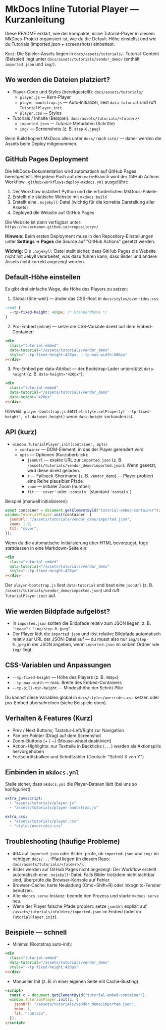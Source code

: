 # MkDocs Inline Tutorial Player — Kurzanleitung

Diese README erklärt, wie der kompakte, inline Tutorial-Player in diesem MkDocs-Projekt organisiert ist, wie du die Default-Höhe einstellst und wie du Tutorials (imported.json + screenshots) einbettest.

Kurz: Die Spieler-Assets liegen in `docs/assets/tutorials/`. Tutorial-Content (Beispiel) liegt unter `docs/assets/tutorials/vendor_demo/` (enthält `imported.json` und `img/`).

## Wo werden die Dateien platziert?

- Player-Code und Styles (bereitgestellt): `docs/assets/tutorials/`
  - `player.js` — Kern-Player
  - `player-bootstrap.js` — Auto‑Initializer, liest `data-tutorial` und ruft `TutorialPlayer.init`
  - `player.css` — Styles
- Tutorials / Inhalte (Beispiel): `docs/assets/tutorials/<folder>/`
  - `imported.json` — Tutorial-Metadaten (Schritte)
  - `img/` — Screenshots (z. B. `step-0.jpeg`)

Beim Build kopiert MkDocs alles unter `docs/` nach `site/` — daher werden die Assets beim Deploy mitgenommen.

## GitHub Pages Deployment

Die MkDocs-Dokumentation wird automatisch auf GitHub Pages bereitgestellt. Bei jedem Push auf den `main`-Branch wird der GitHub Actions Workflow `.github/workflows/deploy-mkdocs.yml` ausgeführt:

1. Der Workflow installiert Python und die erforderlichen MkDocs-Pakete
2. Erstellt die statische Website mit `mkdocs build`
3. Erstellt eine `.nojekyll`-Datei (wichtig für die korrekte Darstellung aller Assets)
4. Deployed die Website auf GitHub Pages

Die Website ist dann verfügbar unter: `https://<username>.github.io/<repository>/`

**Hinweis:** Beim ersten Deployment muss in den Repository-Einstellungen unter **Settings → Pages** die Source auf "GitHub Actions" gesetzt werden.

**Wichtig:** Die `.nojekyll`-Datei stellt sicher, dass GitHub Pages die Website nicht mit Jekyll verarbeitet, was dazu führen kann, dass Bilder und andere Assets nicht korrekt angezeigt werden.

## Default-Höhe einstellen

Es gibt drei einfache Wege, die Höhe des Players zu setzen:

1. Global (Site-weit) — änder das CSS-Root in `docs/styles/overrides.css`:

```css
:root {
  --tp-fixed-height: 480px; /* Standardhöhe */
}
```

2. Pro-Embed (inline) — setze die CSS-Variable direkt auf dem Embed-Container:

```html
<div
  class="tutorial-embed"
  data-tutorial="/assets/tutorials/vendor_demo"
  style="--tp-fixed-height:420px; --tp-max-width:800px"
></div>
```

3. Pro-Embed per data-Attribut — der Bootstrap-Lader unterstützt `data-height` (z. B. `data-height="420px"`):

```html
<div
  class="tutorial-embed"
  data-tutorial="/assets/tutorials/vendor_demo"
  data-height="420px"
></div>
```

Hinweis: `player-bootstrap.js` setzt `el.style.setProperty('--tp-fixed-height', el.dataset.height)` wenn `data-height` vorhanden ist.

## API (kurz)

- `window.TutorialPlayer.init(container, opts)`
  - `container` — DOM-Element, in das der Player gerendert wird
  - `opts` — Optionen (Kurzüberblick):
    - `jsonUrl` — exakte URL zur `imported.json` (z. B. `/assets/tutorials/vendor_demo/imported.json`). Wenn gesetzt, wird diese direkt geladen.
    - `t` — Fallback-Shortname (z. B. `vendor_demo`) — Player probiert eine Reihe plausibler Pfade
    - `zoom` — initialer Zoom (number)
    - `fit` — `'cover'` oder `'contain'` (standard `'contain'`)

Beispiel (manuell initialisieren):

```js
const container = document.getElementById("tutorial-embed-container");
window.TutorialPlayer.init(container, {
  jsonUrl: "/assets/tutorials/vendor_demo/imported.json",
  zoom: 1.0,
  fit: "cover",
});
```

Wenn du die automatische Initialisierung über HTML bevorzugst, füge stattdessen in eine Markdown-Seite ein:

```html
<div
  class="tutorial-embed"
  data-tutorial="/assets/tutorials/vendor_demo"
  style="--tp-fixed-height:420px"
></div>
```

Der `player-bootstrap.js` liest `data-tutorial` und baut eine `jsonUrl` (z. B. `/assets/tutorials/vendor_demo/imported.json`) und ruft `TutorialPlayer.init` auf.

## Wie werden Bildpfade aufgelöst?

- In `imported.json` sollten die Bildpfade relativ zum JSON liegen, z. B. `"image": "img/step-0.jpeg"`.
- Der Player lädt die `imported.json` und löst relative Bildpfade automatisch relativ zur URL der JSON-Datei auf — du musst also nur `img/step-0.jpeg` in der JSON angeben, wenn `imported.json` im selben Ordner wie `img/` liegt.

## CSS-Variablen und Anpassungen

- `--tp-fixed-height` — Höhe des Players (z. B. `480px`)
- `--tp-max-width` — max. Breite des Embed-Containers
- `--tp-pill-min-height` — Mindesthöhe der Schritt‑Pille

Du kannst diese Variablen global in `docs/styles/overrides.css` setzen oder pro-Embed überschreiben (siehe Beispiele oben).

## Verhalten & Features (Kurz)

- Prev / Next Buttons, Tastatur-Left/Right zur Navigation
- Pan per Pointer (Drag) auf dem Screenshot
- Zoom-Buttons (+ / −) (Mouse-wheel deaktiviert)
- Action-Highlights: nur Textteile in Backticks (`...`) werden als Aktionspills hervorgehoben
- Fortschrittsbalken und Schrittzähler (Deutsch: "Schritt X von Y")

## Einbinden in `mkdocs.yml`

Stelle sicher, dass `mkdocs.yml` die Player-Dateien lädt (bei uns so konfiguriert):

```yaml
extra_javascript:
  - "assets/tutorials/player.js"
  - "assets/tutorials/player-bootstrap.js"

extra_css:
  - "assets/tutorials/player.css"
  - "styles/overrides.css"
```

## Troubleshooting (häufige Probleme)

- 404 auf `imported.json` oder Bilder: prüfe, ob `imported.json` und `img/` im richtigen `docs/...`-Pfad liegen (in diesem Repo: `docs/assets/tutorials/<folder>/`).
- Bilder werden auf GitHub Pages nicht angezeigt: Der Workflow erstellt automatisch eine `.nojekyll`-Datei. Falls Bilder trotzdem nicht sichtbar sind, überprüfe die Browser-Konsole auf Fehler.
- Browser-Cache: harte Neuladung (Cmd+Shift+R) oder Inkognito-Fenster benutzen.
- Alte `mkdocs serve` Instanz: beende den Prozess und starte `mkdocs serve` neu.
- Wenn der Player falsche Pfade probiert: setze `jsonUrl` explizit auf `/assets/tutorials/<folder>/imported.json` im Embed (oder im `TutorialPlayer.init`).

## Beispiele — schnell

- Minimal (Bootstrap auto-init):

```html
<div
  class="tutorial-embed"
  data-tutorial="/assets/tutorials/vendor_demo"
  style="--tp-fixed-height:420px"
></div>
```

- Manueller Init (z. B. in einer eigenen Seite mit Cache-Busting):

```html
<script>
  const c = document.getElementById("tutorial-embed-container");
  window.TutorialPlayer.init(c, {
    jsonUrl: "/assets/tutorials/vendor_demo/imported.json",
    zoom: 1,
    fit: "contain",
  });
</script>
```
